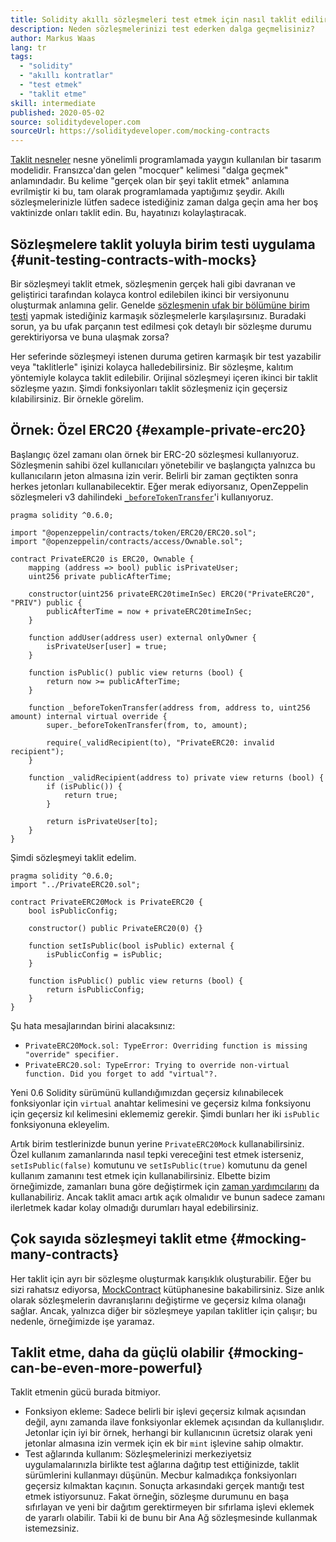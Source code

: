 ```yaml
---
title: Solidity akıllı sözleşmeleri test etmek için nasıl taklit edilir?
description: Neden sözleşmelerinizi test ederken dalga geçmelisiniz?
author: Markus Waas
lang: tr
tags:
  - "solidity"
  - "akıllı kontratlar"
  - "test etmek"
  - "taklit etme"
skill: intermediate
published: 2020-05-02
source: soliditydeveloper.com
sourceUrl: https://soliditydeveloper.com/mocking-contracts
---
```


[Taklit nesneler](https://wikipedia.org/wiki/Mock_object) nesne yönelimli programlamada yaygın kullanılan bir tasarım modelidir. Fransızca'dan gelen "mocquer" kelimesi "dalga geçmek" anlamındadır. Bu kelime "gerçek olan bir şeyi taklit etmek" anlamına evrilmiştir ki bu, tam olarak programlamada yaptığımız şeydir. Akıllı sözleşmelerinizle lütfen sadece istediğiniz zaman dalga geçin ama her boş vaktinizde onları taklit edin. Bu, hayatınızı kolaylaştıracak.

## Sözleşmelere taklit yoluyla birim testi uygulama {#unit-testing-contracts-with-mocks}

Bir sözleşmeyi taklit etmek, sözleşmenin gerçek hali gibi davranan ve geliştirici tarafından kolayca kontrol edilebilen ikinci bir versiyonunu oluşturmak anlamına gelir. Genelde [sözleşmenin ufak bir bölümüne birim testi](/developers/docs/smart-contracts/testing/) yapmak istediğiniz karmaşık sözleşmelerle karşılaşırsınız. Buradaki sorun, ya bu ufak parçanın test edilmesi çok detaylı bir sözleşme durumu gerektiriyorsa ve buna ulaşmak zorsa?

Her seferinde sözleşmeyi istenen duruma getiren karmaşık bir test yazabilir veya "taklitlerle" işinizi kolayca halledebilirsiniz. Bir sözleşme, kalıtım yöntemiyle kolayca taklit edilebilir. Orijinal sözleşmeyi içeren ikinci bir taklit sözleşme yazın. Şimdi fonksiyonları taklit sözleşmeniz için geçersiz kılabilirsiniz. Bir örnekle görelim.

## Örnek: Özel ERC20 {#example-private-erc20}

Başlangıç özel zamanı olan örnek bir ERC-20 sözleşmesi kullanıyoruz. Sözleşmenin sahibi özel kullanıcıları yönetebilir ve başlangıçta yalnızca bu kullanıcıların jeton almasına izin verir. Belirli bir zaman geçtikten sonra herkes jetonları kullanabilecektir. Eğer merak ediyorsanız, OpenZeppelin sözleşmeleri v3 dahilindeki [`_beforeTokenTransfer`](https://docs.openzeppelin.com/contracts/3.x/extending-contracts#using-hooks)'i kullanıyoruz.

```solidity
pragma solidity ^0.6.0;

import "@openzeppelin/contracts/token/ERC20/ERC20.sol";
import "@openzeppelin/contracts/access/Ownable.sol";

contract PrivateERC20 is ERC20, Ownable {
    mapping (address => bool) public isPrivateUser;
    uint256 private publicAfterTime;

    constructor(uint256 privateERC20timeInSec) ERC20("PrivateERC20", "PRIV") public {
        publicAfterTime = now + privateERC20timeInSec;
    }

    function addUser(address user) external onlyOwner {
        isPrivateUser[user] = true;
    }

    function isPublic() public view returns (bool) {
        return now >= publicAfterTime;
    }

    function _beforeTokenTransfer(address from, address to, uint256 amount) internal virtual override {
        super._beforeTokenTransfer(from, to, amount);

        require(_validRecipient(to), "PrivateERC20: invalid recipient");
    }

    function _validRecipient(address to) private view returns (bool) {
        if (isPublic()) {
            return true;
        }

        return isPrivateUser[to];
    }
}
```

Şimdi sözleşmeyi taklit edelim.

```solidity
pragma solidity ^0.6.0;
import "../PrivateERC20.sol";

contract PrivateERC20Mock is PrivateERC20 {
    bool isPublicConfig;

    constructor() public PrivateERC20(0) {}

    function setIsPublic(bool isPublic) external {
        isPublicConfig = isPublic;
    }

    function isPublic() public view returns (bool) {
        return isPublicConfig;
    }
}
```

Şu hata mesajlarından birini alacaksınız:

- `PrivateERC20Mock.sol: TypeError: Overriding function is missing "override" specifier.`
- `PrivateERC20.sol: TypeError: Trying to override non-virtual function. Did you forget to add "virtual"?.`

Yeni 0.6 Solidity sürümünü kullandığımızdan geçersiz kılınabilecek fonksiyonlar için `virtual` anahtar kelimesini ve geçersiz kılma fonksiyonu için geçersiz kıl kelimesini eklememiz gerekir. Şimdi bunları her iki `isPublic` fonksiyonuna ekleyelim.

Artık birim testlerinizde bunun yerine `PrivateERC20Mock` kullanabilirsiniz. Özel kullanım zamanlarında nasıl tepki vereceğini test etmek isterseniz, `setIsPublic(false)` komutunu ve `setIsPublic(true)` komutunu da genel kullanım zamanını test etmek için kullanabilirsiniz. Elbette bizim örneğimizde, zamanları buna göre değiştirmek için [zaman yardımcılarını](https://docs.openzeppelin.com/test-helpers/0.5/api#increase) da kullanabiliriz. Ancak taklit amacı artık açık olmalıdır ve bunun sadece zamanı ilerletmek kadar kolay olmadığı durumları hayal edebilirsiniz.

## Çok sayıda sözleşmeyi taklit etme {#mocking-many-contracts}

Her taklit için ayrı bir sözleşme oluşturmak karışıklık oluşturabilir. Eğer bu sizi rahatsız ediyorsa, [MockContract](https://github.com/gnosis/mock-contract) kütüphanesine bakabilirsiniz. Size anlık olarak sözleşmelerin davranışlarını değiştirme ve geçersiz kılma olanağı sağlar. Ancak, yalnızca diğer bir sözleşmeye yapılan taklitler için çalışır; bu nedenle, örneğimizde işe yaramaz.

## Taklit etme, daha da güçlü olabilir {#mocking-can-be-even-more-powerful}

Taklit etmenin gücü burada bitmiyor.

- Fonksiyon ekleme: Sadece belirli bir işlevi geçersiz kılmak açısından değil, aynı zamanda ilave fonksiyonlar eklemek açısından da kullanışlıdır. Jetonlar için iyi bir örnek, herhangi bir kullanıcının ücretsiz olarak yeni jetonlar almasına izin vermek için ek bir `mint` işlevine sahip olmaktır.
- Test ağlarında kullanım: Sözleşmelerinizi merkeziyetsiz uygulamalarınızla birlikte test ağlarına dağıtıp test ettiğinizde, taklit sürümlerini kullanmayı düşünün. Mecbur kalmadıkça fonksiyonları geçersiz kılmaktan kaçının. Sonuçta arkasındaki gerçek mantığı test etmek istiyorsunuz. Fakat örneğin, sözleşme durumunu en başa sıfırlayan ve yeni bir dağıtım gerektirmeyen bir sıfırlama işlevi eklemek de yararlı olabilir. Tabii ki de bunu bir Ana Ağ sözleşmesinde kullanmak istemezsiniz.
